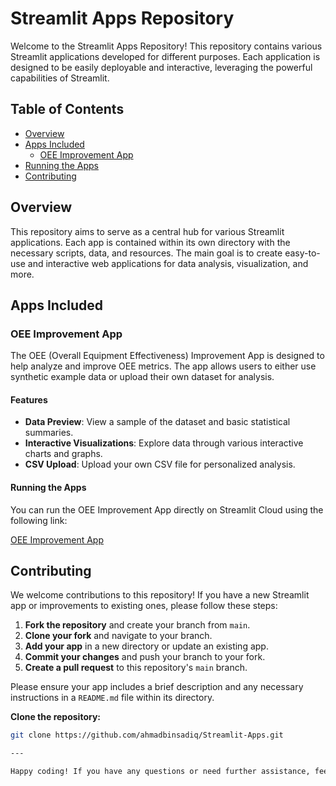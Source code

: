 # Streamlit Apps Repository

Welcome to the Streamlit Apps Repository! This repository contains various Streamlit applications developed for different purposes. Each application is designed to be easily deployable and interactive, leveraging the powerful capabilities of Streamlit.

## Table of Contents

- [Overview](#overview)
- [Apps Included](#apps-included)
  - [OEE Improvement App](#oee-improvement-app)
- [Running the Apps](#running-the-apps)
- [Contributing](#contributing)

## Overview

This repository aims to serve as a central hub for various Streamlit applications. Each app is contained within its own directory with the necessary scripts, data, and resources. The main goal is to create easy-to-use and interactive web applications for data analysis, visualization, and more.

## Apps Included

### OEE Improvement App

The OEE (Overall Equipment Effectiveness) Improvement App is designed to help analyze and improve OEE metrics. The app allows users to either use synthetic example data or upload their own dataset for analysis.

#### Features

- **Data Preview**: View a sample of the dataset and basic statistical summaries.
- **Interactive Visualizations**: Explore data through various interactive charts and graphs.
- **CSV Upload**: Upload your own CSV file for personalized analysis.

#### Running the Apps

You can run the OEE Improvement App directly on Streamlit Cloud using the following link:

[OEE Improvement App](https://share.streamlit.io/your-username/streamlit/main/oee_app/app.py)

## Contributing

We welcome contributions to this repository! If you have a new Streamlit app or improvements to existing ones, please follow these steps:

1. **Fork the repository** and create your branch from `main`.
2. **Clone your fork** and navigate to your branch.
3. **Add your app** in a new directory or update an existing app.
4. **Commit your changes** and push your branch to your fork.
5. **Create a pull request** to this repository's `main` branch.

Please ensure your app includes a brief description and any necessary instructions in a `README.md` file within its directory.

**Clone the repository:**
   ```bash
   git clone https://github.com/ahmadbinsadiq/Streamlit-Apps.git

---

Happy coding! If you have any questions or need further assistance, feel free to open an issue or contact the repository maintainers.
